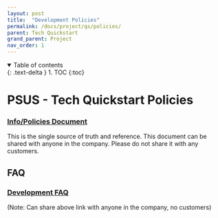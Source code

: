 ```yaml
---
layout: post
title:  "Development Policies"
permalink: /docs/project/qs/policies/
parent: Tech Quickstart
grand_parent: Project
nav_order: 1
---
```


<details open markdown="block">
  <summary>
    Table of contents
  </summary>
  {: .text-delta }
1. TOC
{:toc}
</details>

# PSUS - Tech Quickstart Policies
### [Info/Policies Document](https://docs.google.com/document/d/1T64WZTtNbe2fpMBV0t3hLLeCYHEbV8M4CmyovhXiuWs)

This is the single source of truth and reference. This document can be shared with anyone in the company. Please do not share it with any customers. 

## FAQ

### [Development FAQ](https://docs.google.com/document/d/1T64WZTtNbe2fpMBV0t3hLLeCYHEbV8M4CmyovhXiuWs/edit#heading=h.jbnwupfr5xew)
(Note: Can share above link with anyone in the company, no customers)